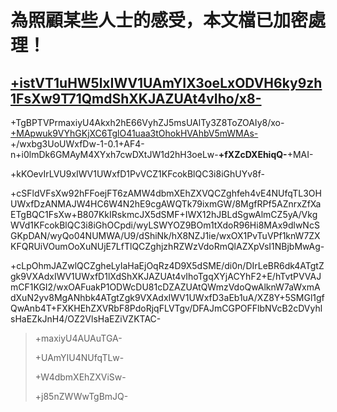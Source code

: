# 為照顧某些人士的感受，本文檔已加密處理！
## [+istVT1uHW5lxIWV1UAmYIX3oeLxODVH6ky9zh1FsXw9T71QmdShXKJAZUAt4vIho/x8-](+AGgAdAB0AHAAcwA6AC8ALwBnAGkAdABoAHUAYgAuAGMAbwBtAC8AcgBpAG0AZQAvAHIAaQBtAGUALQBjAGEAbgBnAGoAaQBlAC8AaQBzAHMAdQBlAHMALwA4-)
+TgBPTVPrmaxiyU4Akxh2hE66VyhZJ5msUAlTy3Z8ToZOAIy8/xo-[+MApwuk9VYhGKjXC6TglO41uaa3tOhokHVAhbV5mWMAs-](+AGgAdAB0AHAAOgAvAC8AYwBoAGkAbgBlAHMAZQBjAGoALgBjAG8AbQAvAGYAbwByAHUAbQAvAGYAbwByAHUAbQAuAHAAaABwAD8AbQBvAGQAPQB2AGkAZQB3AHQAaAByAGUAYQBkACYAdABpAGQAPQAxADkANAAzADcAOAAmAGUAeAB0AHIAYQA9AHAAYQBnAGUAJQAzAEQAMg-) +/wxbg3UoUWxfDw-1-0.1+AF4-n+i0lmDk6GMAyM4XYxh7cwDXtJW1d2hH3oeLw-**+fXZcDXEhiqQ-**+MAI-

+kKOevIrLVU9xIWV1UWxfD1PvVCZ1KFcokBlQC3i8iGhUYv8f-

+cSFldVFsXw92hFFoejFT6zAMW4dbmXEhZXVQCZghfeh4vE4NUfqTL3OHUWxfDzANMAJW4HC6W4N2hE9cgAWQTk79ixmGW/8MgfRPf5AZnrxZfXaETgBQC1FsXw+B807KkIRskmcJX5dSMF+IWX12hJBLdSgwAlmCZ5yA/VkgWVd1KFcokBlQC3i8iGhOCpdi/wyLSWYOZ9BOm1tXdoR96Hi8MAx9dlwNcSGKpDAN/wyQo04NUMWA/U9/dShiNk/hX8NZJ1ie/wxOX1PvTuVPf1knW7ZXKFQRUiVOumOoXuNUjE7LfTlQCZghjzhRZWzVdoRmQlAZXpVsI1NBjbMwAg-

+cLpOhmJAZwlQCZgheLyIaHaEjOqRz4D9X5dSME/di0n/DIrLeBR6dk4ATgtZgk9VXAdxIWV1UWxfD1lXdShXKJAZUAt4vIhoTgqXYjACYhF2+E/hTvtPVVAJmCF1KGI2/wxOAFuakP1ODWcDU81cDZAZUAtQWmzVdoQwAlknW7aWxmAdXuN2yv8MgANhbk4ATgtZgk9VXAdxIWV1UWxfD3aEb1uA/XZ8Y+5SMGl1gfQwAnb4T+FXKHEhZXVRbF8PdoRjqFLVTgv/DFAJmCGPOFFlbNVcB2cDVyhlsHaEZkJnH4/OZ2VlsHaEZiVZKTAC-

> +maxiyU4AUAuTGA-
>
> +UAmYIU4NUfqTLw-
>
> +W4dbmXEhZXViSw-
>
> +j85nZWWwTgBmJQ-
